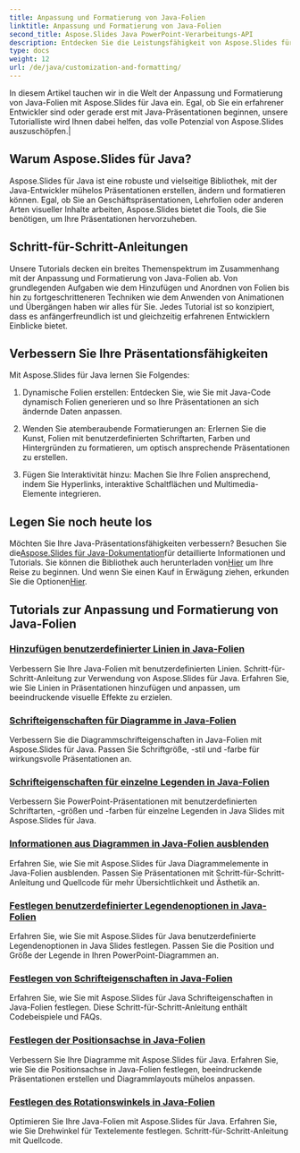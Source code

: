 ```yaml
---
title: Anpassung und Formatierung von Java-Folien
linktitle: Anpassung und Formatierung von Java-Folien
second_title: Aspose.Slides Java PowerPoint-Verarbeitungs-API
description: Entdecken Sie die Leistungsfähigkeit von Aspose.Slides für Java beim Anpassen und Formatieren von Java-Folien. Lernen Sie Schritt für Schritt in unseren Tutorials. Verbessern Sie Ihre Präsentationsfähigkeiten.
type: docs
weight: 12
url: /de/java/customization-and-formatting/
---
```


 In diesem Artikel tauchen wir in die Welt der Anpassung und Formatierung von Java-Folien mit Aspose.Slides für Java ein. Egal, ob Sie ein erfahrener Entwickler sind oder gerade erst mit Java-Präsentationen beginnen, unsere Tutorialliste wird Ihnen dabei helfen, das volle Potenzial von Aspose.Slides auszuschöpfen.|

## Warum Aspose.Slides für Java?

Aspose.Slides für Java ist eine robuste und vielseitige Bibliothek, mit der Java-Entwickler mühelos Präsentationen erstellen, ändern und formatieren können. Egal, ob Sie an Geschäftspräsentationen, Lehrfolien oder anderen Arten visueller Inhalte arbeiten, Aspose.Slides bietet die Tools, die Sie benötigen, um Ihre Präsentationen hervorzuheben.

## Schritt-für-Schritt-Anleitungen

Unsere Tutorials decken ein breites Themenspektrum im Zusammenhang mit der Anpassung und Formatierung von Java-Folien ab. Von grundlegenden Aufgaben wie dem Hinzufügen und Anordnen von Folien bis hin zu fortgeschritteneren Techniken wie dem Anwenden von Animationen und Übergängen haben wir alles für Sie. Jedes Tutorial ist so konzipiert, dass es anfängerfreundlich ist und gleichzeitig erfahrenen Entwicklern Einblicke bietet.

## Verbessern Sie Ihre Präsentationsfähigkeiten

Mit Aspose.Slides für Java lernen Sie Folgendes:

1. Dynamische Folien erstellen: Entdecken Sie, wie Sie mit Java-Code dynamisch Folien generieren und so Ihre Präsentationen an sich ändernde Daten anpassen.

2. Wenden Sie atemberaubende Formatierungen an: Erlernen Sie die Kunst, Folien mit benutzerdefinierten Schriftarten, Farben und Hintergründen zu formatieren, um optisch ansprechende Präsentationen zu erstellen.

3. Fügen Sie Interaktivität hinzu: Machen Sie Ihre Folien ansprechend, indem Sie Hyperlinks, interaktive Schaltflächen und Multimedia-Elemente integrieren.

## Legen Sie noch heute los

 Möchten Sie Ihre Java-Präsentationsfähigkeiten verbessern? Besuchen Sie die[Aspose.Slides für Java-Dokumentation](https://reference.aspose.com/slides/java/)für detaillierte Informationen und Tutorials. Sie können die Bibliothek auch herunterladen von[Hier](https://releases.aspose.com/slides/java/) um Ihre Reise zu beginnen. Und wenn Sie einen Kauf in Erwägung ziehen, erkunden Sie die Optionen[Hier](https://purchase.aspose.com/buy).

## Tutorials zur Anpassung und Formatierung von Java-Folien
### [Hinzufügen benutzerdefinierter Linien in Java-Folien](./adding-custom-lines-java-slides/)
Verbessern Sie Ihre Java-Folien mit benutzerdefinierten Linien. Schritt-für-Schritt-Anleitung zur Verwendung von Aspose.Slides für Java. Erfahren Sie, wie Sie Linien in Präsentationen hinzufügen und anpassen, um beeindruckende visuelle Effekte zu erzielen.
### [Schrifteigenschaften für Diagramme in Java-Folien](./font-properties-for-chart-java-slides/)
Verbessern Sie die Diagrammschrifteigenschaften in Java-Folien mit Aspose.Slides für Java. Passen Sie Schriftgröße, -stil und -farbe für wirkungsvolle Präsentationen an.
### [Schrifteigenschaften für einzelne Legenden in Java-Folien](./font-properties-individual-legend-java-slides/)
Verbessern Sie PowerPoint-Präsentationen mit benutzerdefinierten Schriftarten, -größen und -farben für einzelne Legenden in Java Slides mit Aspose.Slides für Java.
### [Informationen aus Diagrammen in Java-Folien ausblenden](./hide-information-chart-java-slides/)
Erfahren Sie, wie Sie mit Aspose.Slides für Java Diagrammelemente in Java-Folien ausblenden. Passen Sie Präsentationen mit Schritt-für-Schritt-Anleitung und Quellcode für mehr Übersichtlichkeit und Ästhetik an.
### [Festlegen benutzerdefinierter Legendenoptionen in Java-Folien](./set-legend-custom-options-java-slides/)
Erfahren Sie, wie Sie mit Aspose.Slides für Java benutzerdefinierte Legendenoptionen in Java Slides festlegen. Passen Sie die Position und Größe der Legende in Ihren PowerPoint-Diagrammen an.
### [Festlegen von Schrifteigenschaften in Java-Folien](./setting-font-properties-java-slides/)
Erfahren Sie, wie Sie mit Aspose.Slides für Java Schrifteigenschaften in Java-Folien festlegen. Diese Schritt-für-Schritt-Anleitung enthält Codebeispiele und FAQs.
### [Festlegen der Positionsachse in Java-Folien](./setting-position-axis-java-slides/)
Verbessern Sie Ihre Diagramme mit Aspose.Slides für Java. Erfahren Sie, wie Sie die Positionsachse in Java-Folien festlegen, beeindruckende Präsentationen erstellen und Diagrammlayouts mühelos anpassen.
### [Festlegen des Rotationswinkels in Java-Folien](./setting-rotation-angle-java-slides/)
Optimieren Sie Ihre Java-Folien mit Aspose.Slides für Java. Erfahren Sie, wie Sie Drehwinkel für Textelemente festlegen. Schritt-für-Schritt-Anleitung mit Quellcode.